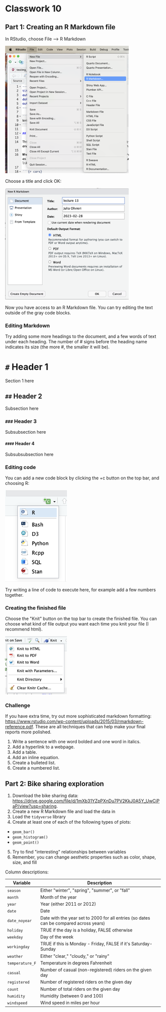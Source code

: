 # Classwork 10

## Part 1: Creating an R Markdown file

In RStudio, choose File --> R Markdown

<img src="images/rmarkdown1.png" width=400>

Choose a title and click OK:

<img src="images/rmarkdown2.png" width=400>

Now you have access to an R Markdown file. You can try editing the text outside of the gray code blocks. 

### Editing Markdown

Try adding some more headings to the document, and a few words of text under each heading. The number of # signs before the heading name indicates its size (the more #, the smaller it will be).

# `#` Header 1

Section 1 here

## `##` Header 2

Subsection here

### `###` Header 3

Subsubsection here

#### `####` Header 4

Subsubsubsection here

### Editing code

You can add a new code block by clicking the +c button on the top bar, and choosing R:

<img src="images/rmarkdown3.png" width=200>

Try writing a line of code to execute here, for example add a few numbers together.

### Creating the finished file

Choose the "Knit" button on the top bar to create the finished file. You can choose what kind of file output you want each time you knit your file (I recommend html).

<img src="images/rmarkdown4.png" width=200>

### Challenge

If you have extra time, try out more sophisticated markdown formatting: https://www.rstudio.com/wp-content/uploads/2015/03/rmarkdown-reference.pdf. These are all techniques that can help make your final reports more polished.

1. Write a sentence with one word bolded and one word in italics.
2. Add a hyperlink to a webpage. 
3. Add a table.
4. Add an inline equation.
5. Create a bulleted list.
6. Create a numbered list.

## Part 2: Bike sharing exploration
1. Download the bike sharing data: https://drive.google.com/file/d/1mXb31YZpPXnDu7PV2KkJ0A5Y_UwCiPaP/view?usp=sharing.
2. Create a new R Markdown file and load the data in
3. Load the `tidyverse` library
4. Create at least one of each of the following types of plots:
  * `geom_bar()` 
  * `geom_histogram()` 
  * `geom_point()` 
5. Try to find "interesting" relationships between variables
6. Remember, you can change aesthetic properties such as color, shape, size, and fill

Column descriptions:

| Variable | Description
---|---
`season` | Either "winter", "spring", "summer", or "fall"|
`month` | Month of the year |
`year` | Year (either 2011 or 2012)|
`date` | Date|
`date_noyear` | Date with the year set to 2000 for all entries (so dates can be compared across years)|
`holiday` | TRUE if the day is a holiday, FALSE otherwise|
`weekday` | Day of the week|
`workingday` | TRUE if this is Monday - Friday, FALSE if it's Saturday-Sunday|
`weather` |Either "clear," "cloudy," or "rainy" |
`temperature_F` | Temperature in degrees Fahrenheit|
`casual` | Number of casual (non-registered) riders on the given day|
`registered` | Number of registered riders on the given day|
`count` | Number of total riders on the given day|
`humidity` | Humidity (between 0 and 100)|
`windspeed` | Wind speed in miles per hour|


